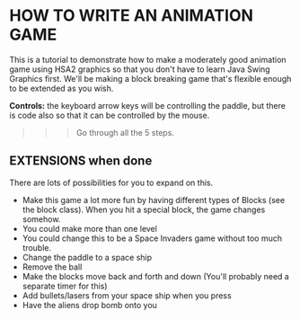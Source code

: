 

# HOW TO WRITE AN ANIMATION GAME

This is a tutorial to demonstrate how to make a moderately good animation game using HSA2 graphics so that you don't have to learn Java Swing Graphics first.
We'll be making a block breaking game that's flexible enough to be extended as you wish.

**Controls:** the keyboard arrow keys will be controlling the paddle, but there is code also so that it can be controlled by the mouse.

>>> Go through all the 5 steps. 


## EXTENSIONS when done

There are lots of possibilities for you to expand on this.

* Make this game a lot more fun by having different types of Blocks (see the block class). When you hit a special block, the game changes somehow.
* You could make more than one level
* You could change this to be a Space Invaders game without too much trouble.
 * Change the paddle to a space ship
 * Remove the ball
 * Make the blocks move back and forth and down (You'll probably need a separate timer for this)
 * Add bullets/lasers from your space ship when you press <SPACE>
 * Have the aliens drop bomb onto you
